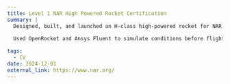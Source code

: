 ```yaml
---
title: Level 1 NAR High Powered Rocket Certification
summary: | 
  Designed, built, and launched an H-class high-powered rocket for NAR certification. 
          
  Used OpenRocket and Ansys Fluent to simulate conditions before flight.

tags:
  - CV
date: 2024-12-01
external_link: https://www.nar.org/
---
```

